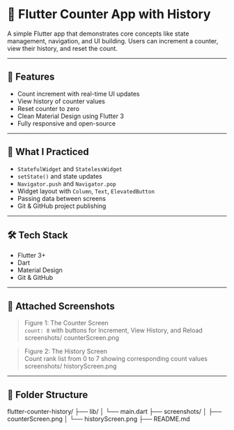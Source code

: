 # 📱 Flutter Counter App with History

A simple Flutter app that demonstrates core concepts like state management, navigation, and UI building. Users can increment a counter, view their history, and reset the count.

---

## 🚀 Features

- Count increment with real-time UI updates  
- View history of counter values  
- Reset counter to zero  
- Clean Material Design using Flutter 3  
- Fully responsive and open-source  

---

## 🧠 What I Practiced

- `StatefulWidget` and `StatelessWidget`  
- `setState()` and state updates  
- `Navigator.push` and `Navigator.pop`  
- Widget layout with `Column`, `Text`, `ElevatedButton`  
- Passing data between screens  
- Git & GitHub project publishing  

---

## 🛠 Tech Stack

- Flutter 3+  
- Dart  
- Material Design  
- Git & GitHub  

---

## 📸 Attached Screenshots

> Figure 1: The Counter Screen  
> `count: 8` with buttons for Increment, View History, and Reload
> screenshots/ counterScreen.png

> Figure 2: The History Screen  
> Count rank list from 0 to 7 showing corresponding count values
> screenshots/ historyScreen.png
---

## 📂 Folder Structure

flutter-counter-history/ 
├── lib/ 
│   └── main.dart 
├── screenshots/ 
│   ├── counterScreen.png 
│   └── historyScreen.png 
├── README.md     
